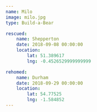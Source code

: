 ```yaml
---
name: Milo
image: milo.jpg
type: Build-a-Bear

rescued:
    name: Shepperton
    date: 2018-09-08 00:00:00
    location:
        lat: 51.389617
        lng: -0.4526529999999999

rehomed:
    name: Durham
    date: 2018-09-29 00:00:00
    location:
        lat: 54.77525
        lng: -1.584852
---
```

